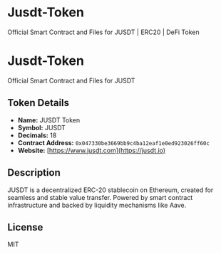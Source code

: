 # Jusdt-Token
Official Smart Contract and Files for JUSDT | ERC20 | DeFi Token
# Jusdt-Token
Official Smart Contract and Files for JUSDT

## Token Details

- **Name:** JUSDT Token  
- **Symbol:** JUSDT  
- **Decimals:** 18  
- **Contract Address:** `0x047330be3669bb9c4ba12eaf1e0ed923026ff60c`  
- **Website:** [https://www.jusdt.com](https://jusdt.io)

## Description

JUSDT is a decentralized ERC-20 stablecoin on Ethereum, created for seamless and stable value transfer. Powered by smart contract infrastructure and backed by liquidity mechanisms like Aave.

## License

MIT
